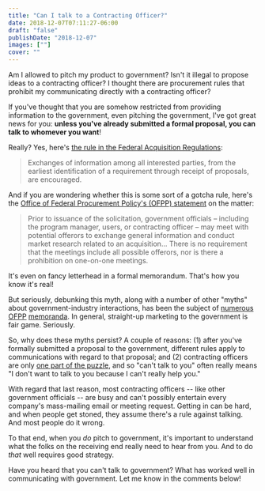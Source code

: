 ```yaml
---
title: "Can I talk to a Contracting Officer?"
date: 2018-12-07T07:11:27-06:00
draft: "false"
publishDate: "2018-12-07"
images: [""]
cover: ""
---
```


Am I allowed to pitch my product to government? Isn't it illegal to propose ideas to a contracting officer? I thought there are procurement rules that prohibit my communicating directly with a contracting officer?

If you've thought that you are somehow restricted from providing information to the government, even pitching the government, I've got great news for you: **unless you've already submitted a formal proposal, you can talk to whomever you want**!

Really? Yes, here's [the rule in the Federal Acquisition Regulations](https://www.acquisition.gov/sites/default/files/current/far/html/Subpart%2015_2.html#wp1125233):

> Exchanges of information among all interested parties, from the earliest identification of a requirement through receipt of proposals, are encouraged.

And if you are wondering whether this is some sort of a gotcha rule, here's the [Office of Federal Procurement Policy's (OFPP) statement](https://obamawhitehouse.archives.gov/sites/default/files/omb/procurement/memo/Myth-Busting.pdf) on the matter:

> Prior to issuance of the solicitation, government officials – including the program manager, users, or contracting officer – may meet with potential offerors to exchange general information and conduct market research related to an acquisition... There is no requirement that the meetings include all possible offerors, nor is there a prohibition on one-on-one meetings.

It's even on fancy letterhead in a formal memorandum. That's how you know it's real!

But seriously, debunking this myth, along with a number of other "myths" about government-industry interactions, has been the subject of [numerous](https://obamawhitehouse.archives.gov/sites/default/files/omb/procurement/memo/Myth-Busting.pdf) [OFPP](https://obamawhitehouse.archives.gov/sites/default/files/omb/procurement/memo/myth-busting-2-addressing-misconceptions-and-further-improving-communication-during-the-acquisition-process.pdf) [memoranda](https://obamawhitehouse.archives.gov/sites/default/files/omb/procurement/memo/myth-busting_3_further_improving_industry_communications_with_effectiv....pdf). In general, straight-up marketing to the government is fair game. Seriously.

So, why does these myths persist? A couple of reasons: (1) after you've formally submitted a proposal to the government, different rules apply to communications with regard to that proposal; and (2) contracting officers are only [one part of the puzzle](/blog/separation-of-product-powers/), and so "can't talk to you" often really means "I don't want to talk to you because I can't really help you."

With regard that last reason, most contracting officers -- like other government officials -- are busy and can't possibly entertain every company's mass-mailing email or meeting request. Getting in can be hard, and when people get stoned, they assume there's a rule against talking. And most people do it wrong.

To that end, when you _do_ pitch to government, it's important to understand what the folks on the receiving end really need to hear from you. And to do _that_ well requires good strategy.

Have you heard that you can't talk to government? What has worked well in communicating with government. Let me know in the comments below!
